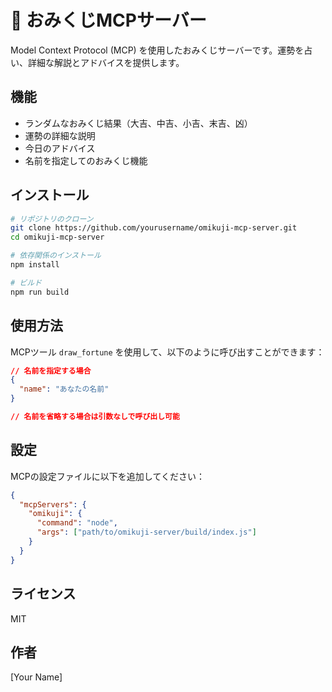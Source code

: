 # 🎋 おみくじMCPサーバー

Model Context Protocol (MCP) を使用したおみくじサーバーです。運勢を占い、詳細な解説とアドバイスを提供します。

## 機能

- ランダムなおみくじ結果（大吉、中吉、小吉、末吉、凶）
- 運勢の詳細な説明
- 今日のアドバイス
- 名前を指定してのおみくじ機能

## インストール

```bash
# リポジトリのクローン
git clone https://github.com/yourusername/omikuji-mcp-server.git
cd omikuji-mcp-server

# 依存関係のインストール
npm install

# ビルド
npm run build
```

## 使用方法

MCPツール `draw_fortune` を使用して、以下のように呼び出すことができます：

```json
// 名前を指定する場合
{
  "name": "あなたの名前"
}

// 名前を省略する場合は引数なしで呼び出し可能
```

## 設定

MCPの設定ファイルに以下を追加してください：

```json
{
  "mcpServers": {
    "omikuji": {
      "command": "node",
      "args": ["path/to/omikuji-server/build/index.js"]
    }
  }
}
```

## ライセンス

MIT

## 作者

[Your Name]
